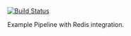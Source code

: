 [![Build Status](https://cloud.drone.io/api/badges/drone-demos/drone-demo-redis/status.svg)](https://cloud.drone.io/drone-demos/drone-demo-redis)

Example Pipeline with Redis integration.
